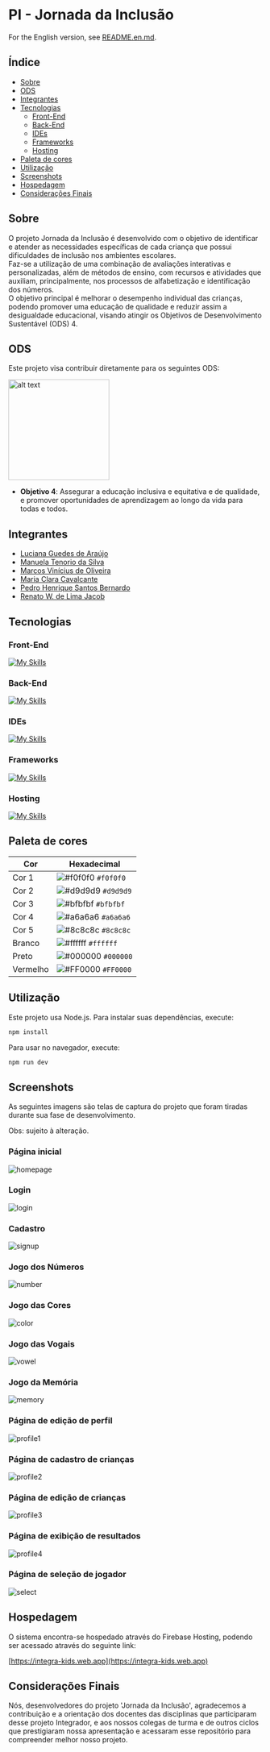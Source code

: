 # PI - Jornada da Inclusão

For the English version, see [README.en.md](README.en.md).

## Índice
- [Sobre](#sobre)
- [ODS](#ods)
- [Integrantes](#integrantes)
- [Tecnologias](#tecnologias)
  - [Front-End](#front-end)
  - [Back-End](#back-end)
  - [IDEs](#ides)
  - [Frameworks](#frameworks)
  - [Hosting](#hosting)
- [Paleta de cores](#paleta-de-cores)
- [Utilização](#utilização)
- [Screenshots](#screenshots)
- [Hospedagem](#hospedagem)
- [Considerações Finais](#considerações-finais)

## Sobre

O projeto Jornada da Inclusão é desenvolvido com o objetivo de identificar e atender as necessidades específicas de cada criança que possui dificuldades de inclusão nos ambientes escolares.  
Faz-se a utilização de uma combinação de avaliações interativas e personalizadas, além de métodos de ensino, com recursos e atividades que auxiliam, principalmente, nos processos de alfabetização e identificação dos números.  
O objetivo principal é melhorar o desempenho individual das crianças, podendo promover uma educação de qualidade e reduzir assim a desigualdade educacional, visando atingir os Objetivos de Desenvolvimento Sustentável (ODS) 4.

## ODS

Este projeto visa contribuir diretamente para os seguintes ODS:

<a href="https://brasil.un.org/pt-br/sdgs/4" target="_blank">
    <img src="https://brasil.un.org/profiles/undg_country/themes/custom/undg/images/SDGs/pt-br/SDG-4.svg" alt="alt text" width="200" style="margin-right: 10px;">
</a>

- **Objetivo 4**: Assegurar a educação inclusiva e equitativa e de qualidade, e promover oportunidades de aprendizagem ao longo da vida para todas e todos.

## Integrantes
- [Luciana Guedes de Araújo](https://github.com/Luciana-Guedes-de-Araujo) 
- [Manuela Tenorio da Silva](https://github.com/ManuelaTenorio)
- [Marcos Vinícius de Oliveira](https://github.com/ViniMarkos283)
- [Maria Clara Cavalcante](https://github.com/ClaraCavalcant-One)
- [Pedro Henrique Santos Bernardo](https://github.com/Pedro-HSB)
- [Renato W. de Lima Jacob](https://github.com/renatowljacob)

## Tecnologias

### Front-End

[![My Skills](https://skillicons.dev/icons?i=html,css,js,ts,react,vite&perline=3)](https://skillicons.dev)

### Back-End

[![My Skills](https://skillicons.dev/icons?i=java,spring,postgresql&perline=3)](https://skillicons.dev)

### IDEs

[![My Skills](https://skillicons.dev/icons?i=vscode,neovim,idea&perline=3)](https://skillicons.dev) 

### Frameworks

[![My Skills](https://skillicons.dev/icons?i=spring&perline=3)](https://skillicons.dev)

### Hosting

[![My Skills](https://skillicons.dev/icons?i=firebase&perline=3)](https://skillicons.dev)

## Paleta de cores

| Cor        | Hexadecimal                                                |
|------------|------------------------------------------------------------|
| Cor 1     | ![#f0f0f0](https://via.placeholder.com/10/f0f0f0?text=+) `#f0f0f0` |
| Cor 2     | ![#d9d9d9](https://via.placeholder.com/10/d9d9d9?text=+) `#d9d9d9` |
| Cor 3     | ![#bfbfbf](https://via.placeholder.com/10/bfbfbf?text=+) `#bfbfbf` |
| Cor 4     | ![#a6a6a6](https://via.placeholder.com/10/a6a6a6?text=+) `#a6a6a6` |
| Cor 5     | ![#8c8c8c](https://via.placeholder.com/10/8c8c8c?text=+) `#8c8c8c` |
| Branco     | ![#ffffff](https://via.placeholder.com/10/ffffff?text=+) `#ffffff` |
| Preto      | ![#000000](https://via.placeholder.com/10/000000?text=+) `#000000` |
| Vermelho   | ![#FF0000](https://via.placeholder.com/10/FF0000?text=+) `#FF0000` |

## Utilização

Este projeto usa Node.js. Para instalar suas dependências, execute:

```bash
npm install
```

Para usar no navegador, execute:

```bash
npm run dev
```

## Screenshots

As seguintes imagens são telas de captura do projeto que foram tiradas durante sua fase de desenvolvimento.

Obs: sujeito à alteração.

### Página inicial

![homepage](https://github.com/user-attachments/assets/cdfbad6d-e1f0-447d-90c8-55d7aa9674f3)

### Login

![login](https://github.com/user-attachments/assets/f621eaa2-22d5-4281-b9be-40d7e59ceaa4)

### Cadastro

![signup](https://github.com/user-attachments/assets/bcd5adb8-f875-4d3c-8509-2911c262a7db)

### Jogo dos Números

![number](https://github.com/user-attachments/assets/228ead33-a785-401f-8aab-286caccdadd7)

### Jogo das Cores

![color](https://github.com/user-attachments/assets/75167c20-9bc8-454b-9dae-938bfcf9ae3a)

### Jogo das Vogais

![vowel](https://github.com/user-attachments/assets/d6ac96de-1159-412b-9a14-8349ebff3e40)

### Jogo da Memória

![memory](https://github.com/user-attachments/assets/14df4b2f-0b39-455e-a8b5-dfaee8b0f4ee)

### Página de edição de perfil

![profile1](https://github.com/user-attachments/assets/ce9f652e-ed3b-42a1-9eaf-35ee24859c1e)

### Página de cadastro de crianças

![profile2](https://github.com/user-attachments/assets/deee3051-f60c-4573-8e31-cda844100a43)

### Página de edição de crianças

![profile3](https://github.com/user-attachments/assets/b4c406b7-fa09-41d5-a8a8-d0e0b185e6f3)

### Página de exibição de resultados

![profile4](https://github.com/user-attachments/assets/9903c4ea-7532-4f49-9f6e-31ca677db54f)

### Página de seleção de jogador

![select](https://github.com/user-attachments/assets/05054bfd-bfd2-418a-92e6-06bd4d220483)

## Hospedagem

O sistema encontra-se hospedado através do Firebase Hosting, podendo ser acessado através do seguinte link:

[https://integra-kids.web.app](https://integra-kids.web.app)

## Considerações Finais

Nós, desenvolvedores do projeto 'Jornada da Inclusão', agradecemos a contribuição e a orientação dos docentes das disciplinas que participaram desse projeto Integrador, e aos nossos colegas de turma e de outros ciclos que prestigiaram nossa apresentação e acessaram esse repositório para compreender melhor nosso projeto. 
